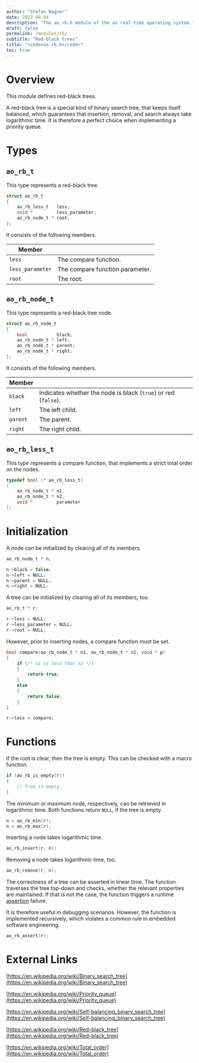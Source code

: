 ```yaml
---
author: "Stefan Wagner"
date: 2022-08-04
description: "The ao_rb.h module of the ao real-time operating system."
draft: false
permalink: /modules/rb/
subtitle: "Red-black trees"
title: "<code>ao_rb.h</code>"
toc: true
---
```


# Overview

This module defines red-black trees.

A red-black tree is a special kind of binary search tree, that keeps itself balanced, which guarantees that insertion, removal, and search always take logarithmic time. It is therefore a perfect choice when implementing a priority queue.

# Types

## `ao_rb_t`

This type represents a red-black tree.

```c
struct ao_rb_t
{
    ao_rb_less_t   less;
    void *         less_parameter;
    ao_rb_node_t * root;
};
```

It consists of the following members.

| Member | |
|--------|-|
| `less` | The compare function. |
| `less_parameter` | The compare function parameter. |
| `root` | The root. |

## `ao_rb_node_t`

This type represents a red-black tree node.

```c
struct ao_rb_node_t
{
    bool           black;
    ao_rb_node_t * left;
    ao_rb_node_t * parent;
    ao_rb_node_t * right;
};
```

It consists of the following members.

| Member | |
|--------|-|
| `black` | Indicates whether the node is black (`true`) or red (`false`). |
| `left` | The left child. |
| `parent` | The parent. |
| `right` | The right child. |

## `ao_rb_less_t`

This type represents a compare function, that implements a strict total order on the nodes.

```c
typedef bool (* ao_rb_less_t)
(
    ao_rb_node_t * n1,
    ao_rb_node_t * n2,
    void *         parameter
);
```

# Initialization

A node can be initialized by clearing all of its members.

```c
ao_rb_node_t * n;
```

```c
n->black = false;
n->left = NULL;
n->parent = NULL;
n->right = NULL;
```

A tree can be initialized by clearing all of its members, too.

```c
ao_rb_t * r;
```

```c
r->less = NULL;
r->less_parameter = NULL;
r->root = NULL;
```

However, prior to inserting nodes, a compare function must be set.

```c
bool compare(ao_rb_node_t * n1, ao_rb_node_t * n2, void * p)
{
    if (/* n1 is less than n2 */)
    {
        return true;
    }
    else
    {
        return false;
    }
}
```

```c
r->less = compare;
```

# Functions

If the root is clear, then the tree is empty. This can be checked with a macro function.

```c
if (ao_rb_is_empty(r))
{
    // Tree is empty.
}
```

The minimum or maximum node, respectively, can be retrieved in logarithmic time. Both functions return `NULL`, if the tree is empty.

```c
n = ao_rb_min(r);
n = ao_rb_max(r);
```

Inserting a node takes logarithmic time.

```c
ao_rb_insert(r, n);
```

Removing a node takes logarithmic time, too.

```c
ao_rb_remove(r, n);
```

The correctness of a tree can be asserted in linear time. The function traverses the tree top-down and checks, whether the relevant properties are maintained. If that is not the case, the function triggers a runtime [assertion](../assertions.md) failure.

It is therefore useful in debugging scenarios. However, the function is implemented recursively, which violates a common rule in embedded software engineering.

```c
ao_rb_assert(r);
```

# External Links

[https://en.wikipedia.org/wiki/Binary_search_tree](https://en.wikipedia.org/wiki/Binary_search_tree)

[https://en.wikipedia.org/wiki/Priority_queue](https://en.wikipedia.org/wiki/Priority_queue)

[https://en.wikipedia.org/wiki/Self-balancing_binary_search_tree](https://en.wikipedia.org/wiki/Self-balancing_binary_search_tree)

[https://en.wikipedia.org/wiki/Red–black_tree](https://en.wikipedia.org/wiki/Red–black_tree)

[https://en.wikipedia.org/wiki/Total_order](https://en.wikipedia.org/wiki/Total_order)
